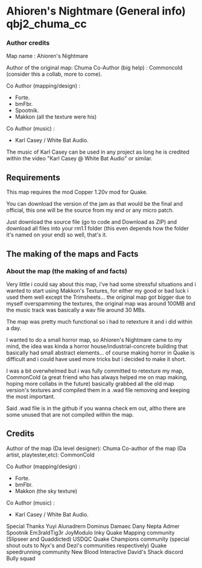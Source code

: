 # Ahioren's Nightmare (General info) qbj2_chuma_cc

### Author credits

Map name : Ahioren's Nightmare

Author of the original map: Chuma
Co-Author (big help) : Commoncold 
(consider this a collab, more to come).

Co Author (mapping/design) : 
- Forte.
- bmFbr.
- Spootnik.
- Makkon (all the texture were his)

Co Author (music) :
- Karl Casey / White Bat Audio. 

The music of Karl Casey can be used in any project as long he is credited within the video "Karl Casey @ White Bat Audio" or similar.
 
## Requirements

This map requires the mod Copper 1.20v mod for Quake.

You can download the version of the jam as that would be the final and official, this one will be the source from my end or any micro patch.

Just download the source file (go to code and Download as ZIP) and download all files into your rm1.1 folder (this even depends how the folder it's named on your end) so well, that's it.
## The making of the maps and Facts

### About the map (the making of and facts)
Very little i could say about this map, i've had some stressful situations and i wanted to start using Makkon's Textures, for either my good or bad luck i used them well except the Trimsheets... the original map got bigger due to myself overspamming the textures, the original map was around 100MB and the music track was basically a wav file around 30 MBs.

The map was pretty much functional so i had to retexture it and i did within a day.

I wanted to do a small horror map, so Ahioren's Nightmare came to my mind, the idea was kinda a horror house/industrial-concrete building that basically had small abstract elements... of course making horror in Quake is difficult and i could have used more tricks but i decided to make it short.

I was a bit overwhelmed but i was fully committed to retexture my map, CommonCold (a great friend who has always helped me on map making, hoping more collabs in the future) basically grabbed all the old map version's textures and compiled them in a .wad file removing and keeping the most important.

Said .wad file is in the github if you wanna check em out, altho there are some unused that are not compiled within the map.




## Credits 

Author of the map (Da level designer): Chuma
Co-author of the map (Da artist, playtester,etc): CommonCold

Co Author (mapping/design) : 
- Forte.
- bmFbr.
- Makkon (the sky texture)


Co Author (music) :
- Karl Casey / White Bat Audio. 

Special Thanks
Yuyi
Alunadrern
Dominus
Damaec
Dany
Nepta
Admer
Spootnik
Em3raldTig3r
JoyModulo
Inky
Quake Mapping community (Slipseer and Quaddicted)
USDQC
Quake Champions community (special shout outs to Nyx's and Dezi's communities respectively)
Quake speedrunning community
New Blood Interactive
David's Shack discord
Bully squad

